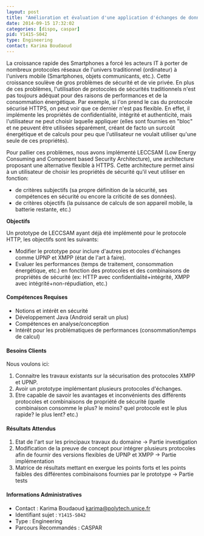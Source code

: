 ```yaml
---
layout: post
title: "Amélioration et évaluation d'une application d'échanges de données sécurisées dans un environnement mobile"
date: 2014-09-15 17:32:02
categories: [dispo, caspar]
pid: Y1415-S042
type: Engineering
contact: Karima Boudaoud
---
```

       
La croissance rapide des Smartphones a forcé les acteurs IT à porter de nombreux protocoles réseaux de l'univers traditionnel (ordinateur) à l'univers mobile (Smartphones, objets communicants, etc.). Cette croissance soulève de gros problèmes de sécurité et de vie privée. En plus de ces problèmes, l'utilisation de protocoles de sécurités traditionnels n'est pas toujours adéquat pour des raisons de performances et de la consommation énergétique. Par exemple, si l'on prend le cas du protocole sécurisé HTTPS, on peut voir que ce dernier n'est pas flexible. En effet, il implémente les propriétés de confidentialité, intégrité et authenticité, mais l'utilisateur ne peut choisir laquelle appliquer (elles sont fournies en "bloc" et ne peuvent être utilisées séparément, créant de facto un surcoût énergétique et de calculs pour peu que l'utilisateur ne voulait utiliser qu'une seule de ces propriétés).

Pour pallier ces problèmes, nous avons implémenté LECCSAM (Low Energy Consuming and Component based Security Architecture), une architecture proposant une alternative flexible à HTTPS. Cette architecture permet ainsi à un utilisateur de choisir les propriétés de sécurité qu'il veut utiliser en fonction: 

- de critères subjectifs (sa propre définition de la sécurité, ses compétences en sécurité ou encore la criticité de ses données).
- de critères objectifs (la puissance de calculs de son appareil mobile, la batterie restante, etc.)

**Objectifs**

Un prototype de LECCSAM ayant déjà été implémenté pour le protocole HTTP, les objectifs sont les suivants:

- Modifier le prototype pour inclure d'autres protocoles d'échanges comme UPNP et XMPP (état de l'art à faire).
- Evaluer les performances (temps de traitement, consommation énergétique, etc.) en fonction des protocoles et des combinaisons de propriétés de sécurité (ex: HTTP avec confidentialité+intégrité, XMPP avec intégrité+non-répudiation, etc.)

#### Compétences Requises
* Notions et intérêt en sécurité
* Développement Java (Android serait un plus)
* Compétences en analyse/conception
* Intérêt pour les problématiques de performances (consommation/temps de calcul)


#### Besoins Clients
Nous voulons ici:

1. Connaitre les travaux existants sur la sécurisation des protocoles XMPP et UPNP. 
2. Avoir un prototype implémentant plusieurs protocoles d'échanges.
3. Etre capable de savoir les avantages et inconvénients des différents protocoles et combinaisons de propriété de sécurité (quelle combinaison consomme le plus? le moins? quel protocole est le plus rapide? le plus lent? etc.)

#### Résultats Attendus

1. Etat de l'art sur les principaux travaux du domaine -> Partie investigation
2. Modification de la preuve de concept pour intégrer plusieurs protocoles afin de fournir des versions flexibles de UPNP et XMPP -> Partie implémentation
3. Matrice de résultats mettant en exergue les points forts et les points faibles des différentes combinaisons fournies par le prototype -> Partie tests
     

#### Informations Administratives
  * Contact : Karima Boudaoud <karima@polytech.unice.fr>
  * Identifiant sujet : `Y1415-S042`
  * Type : Engineering
  * Parcours Recommandés : CASPAR
     